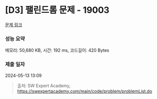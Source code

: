 # [D3] 팰린드롬 문제 - 19003 

[문제 링크](https://swexpertacademy.com/main/code/problem/problemDetail.do?contestProbId=AYtrCJQaDb4DFAR-) 

### 성능 요약

메모리: 50,680 KB, 시간: 192 ms, 코드길이: 420 Bytes

### 제출 일자

2024-05-13 13:09



> 출처: SW Expert Academy, https://swexpertacademy.com/main/code/problem/problemList.do